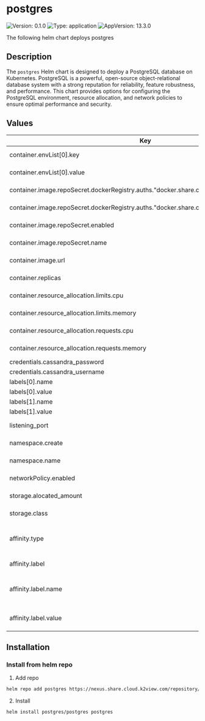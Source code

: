 # postgres

![Version: 0.1.0](https://img.shields.io/badge/Version-0.1.0-informational?style=flat-square) ![Type: application](https://img.shields.io/badge/Type-application-informational?style=flat-square) ![AppVersion: 13.3.0](https://img.shields.io/badge/AppVersion-13.3.0-informational?style=flat-square)

The following helm chart deploys postgres

## Description
The `postgres` Helm chart is designed to deploy a PostgreSQL database on Kubernetes. PostgreSQL is a powerful, open-source object-relational database system with a strong reputation for reliability, feature robustness, and performance. This chart provides options for configuring the PostgreSQL environment, resource allocation, and network policies to ensure optimal performance and security.


## Values
| Key | Type | Default | Description |
|-----|------|---------|-------------|
| container.envList[0].key | string | `"PGDATA"` | Environment variable key for PostgreSQL data directory |
| container.envList[0].value | string | `"/opt/apps/pgsql/data/data/pgdata"` | Environment variable value for PostgreSQL data directory |
| container.image.repoSecret.dockerRegistry.auths."docker.share.cloud.k2view.com".password | string | `""` | Docker registry password for image pull |
| container.image.repoSecret.dockerRegistry.auths."docker.share.cloud.k2view.com".username | string | `""` | Docker registry username for image pull |
| container.image.repoSecret.enabled | bool | `false` | Enable Docker registry secret for image pull |
| container.image.repoSecret.name | string | `"registry-secret"` | Name of the Docker registry secret |
| container.image.url | string | `"postgres:13.3"` | URL of the PostgreSQL Docker image |
| container.replicas | int | `1` | Number of PostgreSQL replicas |
| container.resource_allocation.limits.cpu | string | `"1"` | CPU limits for PostgreSQL container |
| container.resource_allocation.limits.memory | string | `"4Gi"` | Memory limits for PostgreSQL container |
| container.resource_allocation.requests.cpu | string | `"0.4"` | CPU requests for PostgreSQL container |
| container.resource_allocation.requests.memory | string | `"2Gi"` | Memory requests for PostgreSQL container |
| credentials.cassandra_password | string | `"postgres"` | Password for PostgreSQL |
| credentials.cassandra_username | string | `"postgres"` | Username for PostgreSQL |
| labels[0].name | string | `"tenant"` | Label key for tenant |
| labels[0].value | string | `"my-tenant"` | Label value for tenant |
| labels[1].name | string | `"space"` | Label key for space |
| labels[1].value | string | `"my-space"` | Label value for space |
| listening_port | int | `5432` | Port for PostgreSQL to listen on |
| namespace.create | bool | `true` | Enable creation of namespace |
| namespace.name | string | `"space-tenant"` | Namespace for PostgreSQL deployment |
| networkPolicy.enabled | bool | `true` | Enable network policy for PostgreSQL |
| storage.alocated_amount | string | `"10Gi"` | Amount of storage allocated for PostgreSQL |
| storage.class | string | `"gp2"` | Storage class for PostgreSQL data |
| affinity.type | string | `"none"` | Specifies the type of affinity rule to apply. Options: `affinity`, `anti-affinity`, `none`. |
| affinity.label | object | `{}` | Label configuration for affinity rules. |
| affinity.label.name | string | `""` | The key of the label to be used for affinity rules. For example: `topology.kubernetes.io/zone`. |
| affinity.label.value | string | `""` | The value of the label to be used for affinity rules. For example: `region-a`. |


## Installation
### Install from helm repo
1. Add repo
```bash
helm repo add postgres https://nexus.share.cloud.k2view.com/repository/postgres
```

2. Install
```bash
helm install postgres/postgres postgres
```
